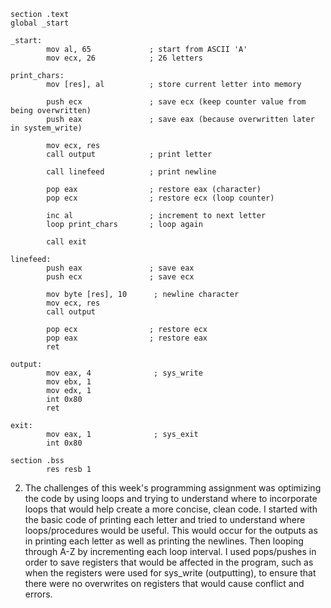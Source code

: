 ```assembly
section .text
global _start

_start:
        mov al, 65             ; start from ASCII 'A'
        mov ecx, 26            ; 26 letters 

print_chars:
        mov [res], al          ; store current letter into memory

        push ecx               ; save ecx (keep counter value from being overwritten)
        push eax               ; save eax (because overwritten later in system_write)

        mov ecx, res
        call output            ; print letter

        call linefeed          ; print newline

        pop eax                ; restore eax (character)
        pop ecx                ; restore ecx (loop counter)

        inc al                 ; increment to next letter
        loop print_chars       ; loop again

        call exit

linefeed:
        push eax               ; save eax 
        push ecx               ; save ecx

        mov byte [res], 10      ; newline character
        mov ecx, res
        call output

        pop ecx                ; restore ecx
        pop eax                ; restore eax
        ret

output:
        mov eax, 4              ; sys_write
        mov ebx, 1
        mov edx, 1
        int 0x80
        ret

exit:
        mov eax, 1              ; sys_exit
        int 0x80

section .bss
        res resb 1
```

2. The challenges of this week's programming assignment was optimizing the code by using loops and trying to understand where to incorporate loops that would help create a more concise, clean code. I started with the basic code of printing each letter and tried to understand where loops/procedures would be useful. This would occur for the outputs as in printing each letter as well as printing the newlines. Then looping through A-Z by incrementing each loop interval. I used pops/pushes in order to save registers that would be affected in the program, such as when the registers were used for sys_write (outputting), to ensure that there were no overwrites on registers that would cause conflict and errors. 
